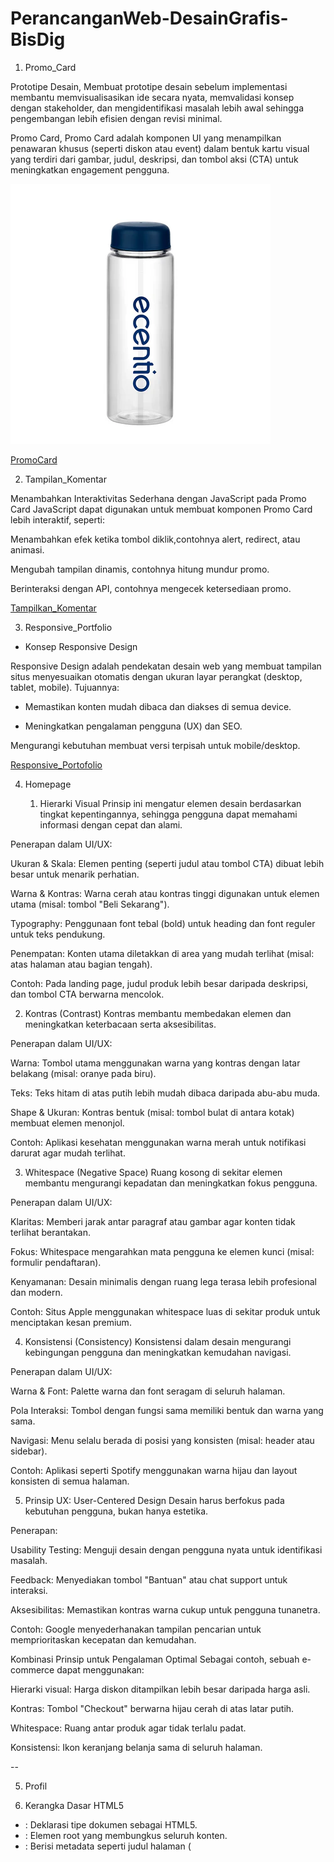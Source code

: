 # PerancanganWeb-DesainGrafis-BisDig

1. Promo_Card

Prototipe Desain,
Membuat prototipe desain sebelum implementasi membantu memvisualisasikan ide secara nyata, memvalidasi konsep dengan stakeholder, dan mengidentifikasi masalah lebih awal sehingga pengembangan lebih efisien dengan revisi minimal.

Promo Card,
Promo Card adalah komponen UI yang menampilkan penawaran khusus (seperti diskon atau event) dalam bentuk kartu visual yang terdiri dari gambar, judul, deskripsi, dan tombol aksi (CTA) untuk meningkatkan engagement pengguna.

![Botol](botol.jpg)

[PromoCard](https://github.com/ILLAN-235/PerancanganWeb-DesainGrafis-BisDig/blob/Koding/Promo_Card)


2. Tampilan_Komentar

Menambahkan Interaktivitas Sederhana dengan JavaScript pada Promo Card
JavaScript dapat digunakan untuk membuat komponen Promo Card lebih interaktif, seperti:

Menambahkan efek ketika tombol diklik,contohnya alert, redirect, atau animasi.

Mengubah tampilan dinamis, contohnya hitung mundur promo.

Berinteraksi dengan API, contohnya mengecek ketersediaan promo.


[Tampilkan_Komentar](https://github.com/ILLAN-235/PerancanganWeb-DesainGrafis-BisDig/blob/Koding/Tampilkan_Komentar)


3. Responsive_Portfolio
   
- Konsep Responsive Design
  
Responsive Design adalah pendekatan desain web yang membuat tampilan situs menyesuaikan otomatis dengan ukuran layar perangkat (desktop, tablet, mobile). Tujuannya:

- Memastikan konten mudah dibaca dan diakses di semua device.

- Meningkatkan pengalaman pengguna (UX) dan SEO.

 Mengurangi kebutuhan membuat versi terpisah untuk mobile/desktop.

 [Responsive_Portofolio](https://github.com/ILLAN-235/PerancanganWeb-DesainGrafis-BisDig/blob/Koding/ResponsivePortfolio/Portofolio.css)



 4. Homepage

    1. Hierarki Visual
Prinsip ini mengatur elemen desain berdasarkan tingkat kepentingannya, sehingga pengguna dapat memahami informasi dengan cepat dan alami.

Penerapan dalam UI/UX:

Ukuran & Skala: Elemen penting (seperti judul atau tombol CTA) dibuat lebih besar untuk menarik perhatian.

Warna & Kontras: Warna cerah atau kontras tinggi digunakan untuk elemen utama (misal: tombol "Beli Sekarang").

Typography: Penggunaan font tebal (bold) untuk heading dan font reguler untuk teks pendukung.

Penempatan: Konten utama diletakkan di area yang mudah terlihat (misal: atas halaman atau bagian tengah).

Contoh: Pada landing page, judul produk lebih besar daripada deskripsi, dan tombol CTA berwarna mencolok.

2. Kontras (Contrast)
Kontras membantu membedakan elemen dan meningkatkan keterbacaan serta aksesibilitas.

Penerapan dalam UI/UX:

Warna: Tombol utama menggunakan warna yang kontras dengan latar belakang (misal: oranye pada biru).

Teks: Teks hitam di atas putih lebih mudah dibaca daripada abu-abu muda.

Shape & Ukuran: Kontras bentuk (misal: tombol bulat di antara kotak) membuat elemen menonjol.

Contoh: Aplikasi kesehatan menggunakan warna merah untuk notifikasi darurat agar mudah terlihat.

3. Whitespace (Negative Space)
Ruang kosong di sekitar elemen membantu mengurangi kepadatan dan meningkatkan fokus pengguna.

Penerapan dalam UI/UX:

Klaritas: Memberi jarak antar paragraf atau gambar agar konten tidak terlihat berantakan.

Fokus: Whitespace mengarahkan mata pengguna ke elemen kunci (misal: formulir pendaftaran).

Kenyamanan: Desain minimalis dengan ruang lega terasa lebih profesional dan modern.

Contoh: Situs Apple menggunakan whitespace luas di sekitar produk untuk menciptakan kesan premium.

4. Konsistensi (Consistency)
Konsistensi dalam desain mengurangi kebingungan pengguna dan meningkatkan kemudahan navigasi.

Penerapan dalam UI/UX:

Warna & Font: Palette warna dan font seragam di seluruh halaman.

Pola Interaksi: Tombol dengan fungsi sama memiliki bentuk dan warna yang sama.

Navigasi: Menu selalu berada di posisi yang konsisten (misal: header atau sidebar).

Contoh: Aplikasi seperti Spotify menggunakan warna hijau dan layout konsisten di semua halaman.

5. Prinsip UX: User-Centered Design
Desain harus berfokus pada kebutuhan pengguna, bukan hanya estetika.

Penerapan:

Usability Testing: Menguji desain dengan pengguna nyata untuk identifikasi masalah.

Feedback: Menyediakan tombol "Bantuan" atau chat support untuk interaksi.

Aksesibilitas: Memastikan kontras warna cukup untuk pengguna tunanetra.

Contoh: Google menyederhanakan tampilan pencarian untuk memprioritaskan kecepatan dan kemudahan.

Kombinasi Prinsip untuk Pengalaman Optimal
Sebagai contoh, sebuah e-commerce dapat menggunakan:

Hierarki visual: Harga diskon ditampilkan lebih besar daripada harga asli.

Kontras: Tombol "Checkout" berwarna hijau cerah di atas latar putih.

Whitespace: Ruang antar produk agar tidak terlalu padat.

Konsistensi: Ikon keranjang belanja sama di seluruh halaman.


--


5. Profil

1. Kerangka Dasar HTML5

- <!DOCTYPE html>: Deklarasi tipe dokumen sebagai HTML5.

- <html>: Elemen root yang membungkus seluruh konten.

- <head>: Berisi metadata seperti judul halaman (<title>), deskripsi SEO, dan link ke CSS.

- <body>: Tempat semua konten yang terlihat oleh pengguna.


2. Komponen Halaman Profil

A. Header (Bagian Atas)

Foto Profil:

- Gambar lingkaran (dibuat dengan CSS border-radius)

- Ukuran proporsional (misal: 200x200px)

- Efek bayangan (box-shadow) untuk kedalaman visual

Nama Fotografer:

- Heading besar (<h1>) sebagai fokus utama (prinsip hierarki visual)

Tagline:

- Teks pendek di bawah nama (misal: "Fotografer Pernikahan Profesional")

- Warna lebih soft untuk kontras yang seimbang


B. Deskripsi (Bio)

Paragraf Pengantar:

- Teks singkat tentang spesialisasi dan pengalaman

- Jarak antar baris (line-height) yang nyaman dibaca

Penataan Layout:

- Lebar teks dibatasi (misal: 800px) untuk keterbacaan

- Posisi ditengah (text-align: center) untuk fokus


C. Tautan Media Sosial

- Ikon Sosial Media:

- Tombol bulat dengan warna khas platform (Instagram: merah muda, Twitter: biru)

- Efek hover (sedikit naik saat kursor mendekat) untuk interaktivitas

Aksesibilitas:

- Label tersembunyi (aria-label) untuk pembaca layar


D. Galeri Contoh Karya

Grid Foto:

- Tampilan grid responsif (3-4 kolom di desktop, 1 kolom di mobile)

- Rasio gambar konsisten (misal: 1:1 atau 4:3)

- Efek zoom halus saat dihover


E. Footer (Bagian Bawah)

- Informasi Kontak:

- Email/nomor telepon

- Hak cipta sederhana


3. Prinsip UI/UX yang Diterapkan
Hierarki Visual:

- Nama > Tagline > Bio > Galeri (ukuran font menurun sesuai pentingnya).

Kontras:

- Warna teks gelap di atas background terang.

- Tombol media sosial mencolok dengan warna brand.

Whitespace:

- Jarak antar section cukup longgar (40-60px).

- Padding di sekitar teks untuk pernapasan visual.

Konsistensi:

- Warna primer/secondary yang seragam.

- Gaya tombol dan font sama di seluruh halaman.


4. Alur Pengalaman Pengguna

- Pengguna langsung melihat foto profil dan nama.

- Tagline memberi konteks cepat tentang spesialisasi.

- Bio menjelaskan kredensial secara ringkas.

- Tautan sosial media mudah ditemukan (posisi strategis).

- Galeri menunjukkan bukti karya (visual > teks).

